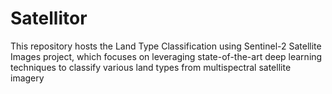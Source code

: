 # Satellitor
This repository hosts the Land Type Classification using Sentinel-2 Satellite Images project, which focuses on leveraging state-of-the-art deep learning techniques to classify various land types from multispectral satellite imagery
